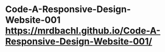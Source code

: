 # Code-A-Responsive-Design-Website-001  https://mrdbachl.github.io/Code-A-Responsive-Design-Website-001/

